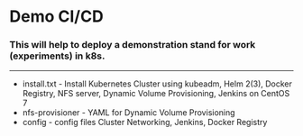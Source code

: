 # Demo CI/CD

### This will help to deploy a demonstration stand for work (experiments) in k8s.
-----------------------------------------------------------------------------
* install.txt - Install Kubernetes Cluster using kubeadm, Helm 2(3), Docker Registry, NFS server, Dynamic Volume Provisioning, Jenkins on CentOS 7
* nfs-provisioner - YAML for Dynamic Volume Provisioning
* config - config files Cluster Networking, Jenkins, Docker Registry

